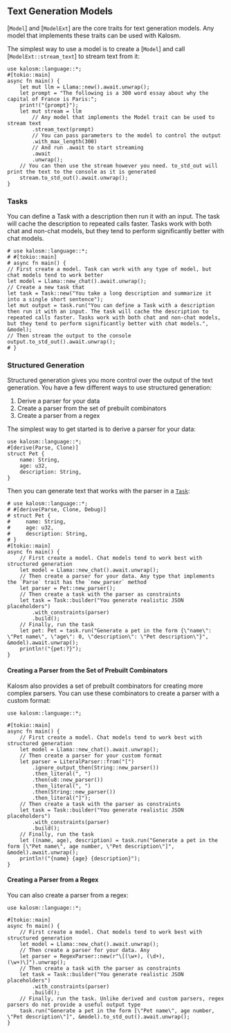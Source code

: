 
## Text Generation Models

[`Model`] and [`ModelExt`] are the core traits for text generation models. Any model that implements these traits can be used with Kalosm.


The simplest way to use a model is to create a [`Model`] and call [`ModelExt::stream_text`] to stream text from it:

```rust, no_run
use kalosm::language::*;
#[tokio::main]
async fn main() {
    let mut llm = Llama::new().await.unwrap();
    let prompt = "The following is a 300 word essay about why the capital of France is Paris:";
    print!("{prompt}");
    let mut stream = llm
        // Any model that implements the Model trait can be used to stream text
        .stream_text(prompt)
        // You can pass parameters to the model to control the output
        .with_max_length(300)
        // And run .await to start streaming
        .await
        .unwrap();
    // You can then use the stream however you need. to_std_out will print the text to the console as it is generated
    stream.to_std_out().await.unwrap();
}
```

### Tasks

You can define a Task with a description then run it with an input. The task will cache the description to repeated calls faster. Tasks work with both chat and non-chat models, but they tend to perform significantly better with chat models.

```rust, no_run
# use kalosm::language::*;
# #[tokio::main]
# async fn main() {
// First create a model. Task can work with any type of model, but chat models tend to work better
let model = Llama::new_chat().await.unwrap();
// Create a new task that 
let task = Task::new("You take a long description and summarize it into a single short sentence");
let mut output = task.run("You can define a Task with a description then run it with an input. The task will cache the description to repeated calls faster. Tasks work with both chat and non-chat models, but they tend to perform significantly better with chat models.", &model);
// Then stream the output to the console
output.to_std_out().await.unwrap();
# }
```

### Structured Generation

Structured generation gives you more control over the output of the text generation. You have a few different ways to use structured generation:
1) Derive a parser for your data
2) Create a parser from the set of prebuilt combinators
3) Create a parser from a regex

The simplest way to get started is to derive a parser for your data:
```rust, no_run
use kalosm::language::*;
#[derive(Parse, Clone)]
struct Pet {
    name: String,
    age: u32,
    description: String,
}
```

Then you can generate text that works with the parser in a [`Task`](https://docs.rs/kalosm/latest/kalosm/language/struct.Task.html):

```rust, no_run
# use kalosm::language::*;
# #[derive(Parse, Clone, Debug)]
# struct Pet {
#     name: String,
#     age: u32,
#     description: String,
# }
#[tokio::main]
async fn main() {
    // First create a model. Chat models tend to work best with structured generation
    let model = Llama::new_chat().await.unwrap();
    // Then create a parser for your data. Any type that implements the `Parse` trait has the `new_parser` method
    let parser = Pet::new_parser();
    // Then create a task with the parser as constraints
    let task = Task::builder("You generate realistic JSON placeholders")
        .with_constraints(parser)
        .build();
    // Finally, run the task
    let pet: Pet = task.run("Generate a pet in the form {\"name\": \"Pet name\", \"age\": 0, \"description\": \"Pet description\"}", &model).await.unwrap();
    println!("{pet:?}");
}
```

#### Creating a Parser from the Set of Prebuilt Combinators

Kalosm also provides a set of prebuilt combinators for creating more complex parsers. You can use these combinators to create a parser with a custom format:

```rust, no_run
use kalosm::language::*;

#[tokio::main]
async fn main() {
    // First create a model. Chat models tend to work best with structured generation
    let model = Llama::new_chat().await.unwrap();
    // Then create a parser for your custom format
    let parser = LiteralParser::from("[")
        .ignore_output_then(String::new_parser())
        .then_literal(", ")
        .then(u8::new_parser())
        .then_literal(", ")
        .then(String::new_parser())
        .then_literal("]");
    // Then create a task with the parser as constraints
    let task = Task::builder("You generate realistic JSON placeholders")
        .with_constraints(parser)
        .build();
    // Finally, run the task
    let ((name, age), description) = task.run("Generate a pet in the form [\"Pet name\", age number, \"Pet description\"]", &model).await.unwrap();
    println!("{name} {age} {description}");
}
```

#### Creating a Parser from a Regex

You can also create a parser from a regex:

```rust, no_run
use kalosm::language::*;

#[tokio::main]
async fn main() {
    // First create a model. Chat models tend to work best with structured generation
    let model = Llama::new_chat().await.unwrap();
    // Then create a parser for your data. Any 
    let parser = RegexParser::new(r"\[(\w+), (\d+), (\w+)\]").unwrap();
    // Then create a task with the parser as constraints
    let task = Task::builder("You generate realistic JSON placeholders")
        .with_constraints(parser)
        .build();
    // Finally, run the task. Unlike derived and custom parsers, regex parsers do not provide a useful output type
    task.run("Generate a pet in the form [\"Pet name\", age number, \"Pet description\"]", &model).to_std_out().await.unwrap();
}
```

